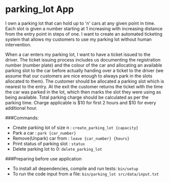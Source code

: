 # parking_lot App
I own a parking lot that can hold up to 'n' cars at any given point in time. Each slot is given a number starting at 1 increasing with increasing distance from the entry point in steps of one. I want to create an automated ticketing system that allows my customers to use my parking lot without human intervention. 

When a car enters my parking lot, I want to have a ticket issued to the driver. The ticket issuing process includes us documenting the registration number (number plate) and the colour of the car and allocating an available parking slot to the car before actually handing over a ticket to the driver (we assume that our customers are nice enough to always park in the slots allocated to them). The customer should be allocated a parking slot which is nearest to the entry. At the exit the customer returns the ticket with the time the car was parked in the lot, which then marks the slot they were using as being available. Total parking charge should be calculated as per the parking time. Charge applicable is $10 for first 2 hours and $10 for every additional hour.

###Commands:
- Create parking lot of size n : `create_parking_lot {capacity}`
- Park a car : `park {car_number}`
- Remove(Unpark) car from : `leave {car_number} {hours}`
- Print status of parking slot : `status`
- Delete parking lot to 0: `delete_parking_lot`

###Preparing before use application
- To install all dependencies, compile and run tests: `bin/setup`
- To run the code input from a file: `bin/parking_lot src/data/input.txt`
